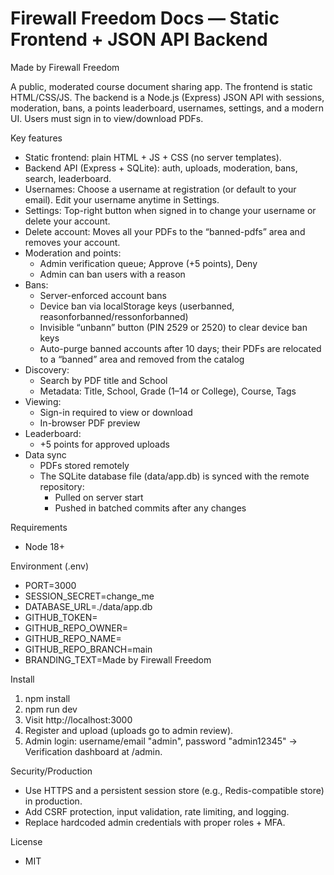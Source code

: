# Firewall Freedom Docs — Static Frontend + JSON API Backend

Made by Firewall Freedom

A public, moderated course document sharing app. The frontend is static HTML/CSS/JS. The backend is a Node.js (Express) JSON API with sessions, moderation, bans, a points leaderboard, usernames, settings, and a modern UI. Users must sign in to view/download PDFs.

Key features
- Static frontend: plain HTML + JS + CSS (no server templates).
- Backend API (Express + SQLite): auth, uploads, moderation, bans, search, leaderboard.
- Usernames: Choose a username at registration (or default to your email). Edit your username anytime in Settings.
- Settings: Top-right button when signed in to change your username or delete your account.
- Delete account: Moves all your PDFs to the “banned-pdfs” area and removes your account.
- Moderation and points:
  - Admin verification queue; Approve (+5 points), Deny
  - Admin can ban users with a reason
- Bans:
  - Server-enforced account bans
  - Device ban via localStorage keys (userbanned, reasonforbanned/ressonforbanned)
  - Invisible “unbann” button (PIN 2529 or 2520) to clear device ban keys
  - Auto-purge banned accounts after 10 days; their PDFs are relocated to a “banned” area and removed from the catalog
- Discovery:
  - Search by PDF title and School
  - Metadata: Title, School, Grade (1–14 or College), Course, Tags
- Viewing:
  - Sign-in required to view or download
  - In-browser PDF preview
- Leaderboard:
  - +5 points for approved uploads
- Data sync
  - PDFs stored remotely
  - The SQLite database file (data/app.db) is synced with the remote repository:
    - Pulled on server start
    - Pushed in batched commits after any changes

Requirements
- Node 18+

Environment (.env)
- PORT=3000
- SESSION_SECRET=change_me
- DATABASE_URL=./data/app.db
- GITHUB_TOKEN=
- GITHUB_REPO_OWNER=
- GITHUB_REPO_NAME=
- GITHUB_REPO_BRANCH=main
- BRANDING_TEXT=Made by Firewall Freedom

Install
1) npm install
2) npm run dev
3) Visit http://localhost:3000
4) Register and upload (uploads go to admin review).
5) Admin login: username/email "admin", password "admin12345" → Verification dashboard at /admin.

Security/Production
- Use HTTPS and a persistent session store (e.g., Redis-compatible store) in production.
- Add CSRF protection, input validation, rate limiting, and logging.
- Replace hardcoded admin credentials with proper roles + MFA.

License
- MIT